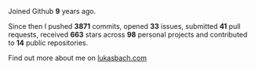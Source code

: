Joined Github **9** years ago.

Since then I pushed **3871** commits, opened **33** issues, submitted **41** pull requests, received **663** stars across **98** personal projects and contributed to **14** public repositories.

Find out more about me on [lukasbach.com](https://lukasbach.com)
